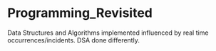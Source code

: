 # Programming_Revisited
Data Structures and Algorithms implemented influenced by real time occurrences/incidents. DSA done differently.
